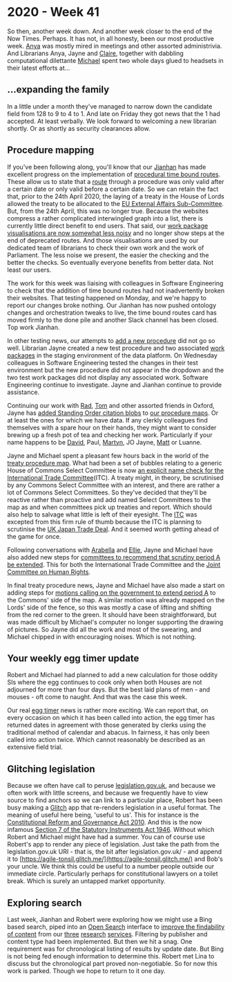 # 2020 - Week 41

So then, another week down. And another week closer to the end of the Now Times. Perhaps. It has not, in all honesty, been our most productive week. [Anya](https://twitter.com/bitten_) was mostly mired in meetings and other assorted administrivia. And Librarians Anya, Jayne and [Claire](https://twitter.com/tinysprite), together with dabbling computational dilettante [Michael](https://twitter.com/fantasticlife) spent two whole days glued to headsets in their latest efforts at...

## ...expanding the family

In a little under a month they've managed to narrow down the candidate field from 128 to 9 to 4 to 1. And late on Friday they got news that the 1 had accepted. At least verbally. We look forward to welcoming a new librarian shortly. Or as shortly as security clearances allow.

## Procedure mapping

If you've been following along, you'll know that our [Jianhan](https://twitter.com/jianhanzhu) has made excellent progress on the implementation of [procedural time bound routes](https://trello.com/c/CDGB80DD/57-time-bound-routes). These allow us to state that a [route](https://ukparliament.github.io/ontologies/procedure/procedure-ontology.html#d4e164) through a procedure was only valid after a certain date or only valid before a certain date. So we can retain the fact that, prior to the 24th April 2020, the laying of a treaty in the House of Lords allowed the treaty to be allocated to the [EU External Affairs Sub-Committee](https://committees.parliament.uk/committee/336/eu-external-affairs-subcommittee/). But, from the 24th April, this was no longer true. Because the websites compress a rather complicated interwingled graph into a list, there is currently little direct benefit to end users. That said, our [work package visualisations are now somewhat less noisy](https://procedures.azurewebsites.net/WorkPackages/3167/graph) and no longer show steps at the end of deprecated routes. And those visualisations are used by our dedicated team of librarians to check their own work and the work of Parliament. The less noise we present, the easier the checking and the better the checks. So eventually everyone benefits from better data. Not least our users.

The work for this week was liaising with colleagues in Software Engineering to check that the addition of time bound routes had not inadvertently broken their websites. That testing happened on Monday, and we're happy to report our changes broke nothing. Our Jianhan has now pushed ontology changes and orchestration tweaks to live, the time bound routes card has moved firmly to the done pile and another Slack channel has been closed. Top work Jianhan.

In other testing news, our attempts to [add a new procedure](https://trello.com/c/TMHt6dSy/156-introducing-other-procedures) did not go so well. Librarian Jayne created a new test procedure and two associated [work packages](https://ukparliament.github.io/ontologies/procedure/procedure-ontology.html#d4e259) in the staging environment of the data platform. On Wednesday colleagues in Software Engineering tested the changes in their test environment but the new procedure did not appear in the dropdown and the two test work packages did not display any associated work. Software Engineering continue to investigate. Jayne and Jianhan continue to provide assistance.

Continuing our work with [Rad](https://radoslawzubek.com/), [Tom](https://twitter.com/tomgfleming) and other assorted friends in Oxford, Jayne has [added Standing Order citation blobs](https://trello.com/c/VJUF5xkl/161-adding-standing-order-citation-blobs-on-procedures) to [our procedure maps](https://ukparliament.github.io/ontologies/procedure/procedure-ontology.html#maps). Or at least the ones for which we have data. If any clerkly colleagues find themselves with a spare hour on their hands, they might want to consider brewing up a fresh pot of tea and checking her work. Particularly if your name happens to be [David](https://twitter.com/clerkly), Paul, [Martyn](https://twitter.com/martynpatrick), JO Jayne, [Matt](https://twitter.com/MattKorris) or Luanne.

Jayne and Michael spent a pleasant few hours back in the world of the [treaty procedure map](https://ukparliament.github.io/ontologies/procedure/flowcharts/crag-treaties/crag-treaties.pdf). What had been a set of bubbles relating to a generic House of Commons Select Committee is now [an explicit name check for the International Trade Committee](https://trello.com/c/NpMa1uRA/34-al-treaties-explicit-commons-select-committees)(ITC). A treaty might, in theory, be scrutinised by any Commons Select Committee with an interest, and there are rather a lot of Commons Select Committees. So they've decided that they'll be reactive rather than proactive and add named Select Committees to the map as and when committees pick up treaties and report. Which should also help to salvage what little is left of their eyesight. The [ITC](https://committees.parliament.uk/committee/367/international-trade-committee) was excepted from this firm rule of thumb because the ITC is planning to scrutinise the [UK Japan Trade Deal](https://www.gov.uk/government/news/uk-and-japan-agree-historic-free-trade-agreement). And it seemed worth getting ahead of the game for once.

Following conversations with [Arabella](https://twitter.com/Arabella_Law) and [Ellie](https://twitter.com/ellie_hourigan), Jayne and Michael have also added new steps for [committees to recommend that scrutiny period A be extended](https://trello.com/c/KEDvQFMr/201-treaty-committee-recommendations-that-treaty-period-a-be-extended). This for both the International Trade Committee and the [Joint Committee on Human Rights](https://committees.parliament.uk/committee/93/human-rights-joint-committee/membership/).

In final treaty procedure news, Jayne and Michael have also made a start on adding steps for [motions calling on the government to extend period A](https://trello.com/c/ftcelET1/191-treaty-procedure-commons-motion-to-extend-period-a) to the Commons' side of the map. A similar motion was already mapped on the Lords' side of the fence, so this was mostly a case of lifting and shifting from the red corner to the green. It should have been straightforward, but was made difficult by Michael's computer no longer supporting the drawing of pictures. So Jayne did all the work and most of the swearing, and Michael chipped in with encouraging noises. Which is not nothing.

## Your weekly egg timer update

Robert and Michael had planned to add a new calculation for those oddity SIs where the egg continues to cook only when both Houses are not adjourned for more than four days. But the best laid plans of men - and mouses - oft come to naught. And that was the case this week.

Our real [egg timer](http://parliament-calendar.herokuapp.com/) news is rather more exciting. We can report that, on every occasion on which it has been called into action, the egg timer has returned dates in agreement with those generated by clerks using the traditional method of calendar and abacus. In fairness, it has only been called into action twice. Which cannot reasonably be described as an extensive field trial.

## Glitching legislation

Because we often have call to peruse [legislation.gov.uk](https://www.legislation.gov.uk/), and because we often work with little screens, and because we frequently have to view source to find anchors so we can link to a particular place, Robert has been busy making a [Glitch](https://glitch.com/) app that re-renders legislation in a useful format. The meaning of useful here being, 'useful to us'. This for instance is the [Constitutional Reform and Governance Act 2010](https://agile-tonsil.glitch.me/ukpga/2010/25). And this is the now infamous [Section 7 of the Statutory Instruments Act 1946](https://agile-tonsil.glitch.me/ukpga/Geo6/9-10/36/section/7). Without which Robert and Michael might have had a summer. You can of course use Robert's app to render any piece of legislation. Just take the path from the legislation.gov.uk URI - that is, the bit after legislation.gov.uk/ - and append it to [https://agile-tonsil.glitch.me/](https://agile-tonsil.glitch.me/) and Bob's your uncle. We think this could be useful to a number people outside our immediate circle. Particularly perhaps for constitutional lawyers on a toilet break. Which is surely an untapped market opportunity.

## Exploring search

Last week, Jianhan and Robert were exploring how we might use a Bing based search, piped into an [Open Search](https://en.wikipedia.org/wiki/OpenSearch) interface to [improve the findability of content](https://trello.com/c/YmWfrg7V/189-library-search) from our [three](https://commonslibrary.parliament.uk/) [research](https://lordslibrary.parliament.uk/) [services](https://post.parliament.uk/). Filtering by publisher and content type had been implemented. But then we hit a snag. One requirement was for chronological listing of results by update date. But Bing is not being fed enough information to determine this. Robert met Lina to discuss but the chronological part proved non-negotiable. So for now this work is parked. Though we hope to return to it one day.





 

